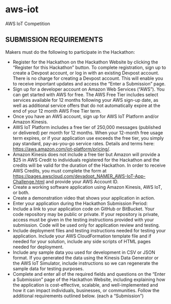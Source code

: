 # aws-iot
AWS IoT Competition

## SUBMISSION REQUIREMENTS

Makers must do the following to participate in the Hackathon: 

* Register for the Hackathon on the Hackathon Website by clicking the “Register for this Hackathon” button. To complete registration, sign up to create a Devpost account, or log in with an existing Devpost account. There is no charge for creating a Devpost account. This will enable you to receive important updates and access the “Enter a Submission” page.
* Sign up for a developer account on Amazon Web Services (“AWS”). You can get started with AWS for free. The AWS Free Tier includes select services available for 12 months following your AWS sign-up date, as well as additional service offers that do not automatically expire at the end of your 12 month AWS Free Tier term. 
* Once you have an AWS account, sign up for AWS IoT Platform and/or Amazon Kinesis.
* AWS IoT Platform includes a free tier of 250,000 messages (published or delivered) per month for 12 months. When your 12-month free usage term expires, or if your application use exceeds the free tier, you simply pay standard, pay-as-you-go service rates. Details and terms here: https://aws.amazon.com/iot-platform/pricing/.
* Amazon Kinesis does not include a free tier but Amazon will provide a $25 in AWS Credit to individuals registered for the Hackathon and the credits will be valid for the duration of the Hackathon. In order to receive AWS Credits, you must complete the form at https://pages.awscloud.com/devadopt_NAMER_AWS-IoT-App-Challenge.html and provide your AWS Account ID.  
* Create a working software application using Amazon Kinesis, AWS IoT, or both.
* Create a demonstration video that shows your application in action.
* Enter your application during the Hackathon Submission Period:
* Include a link to your application code on GitHub or BitBucket. Your code repository may be public or private. If your repository is private, access must be given in the testing instructions provided with your submission. Code will be used only for application review and testing.
* Include deployment files and testing instructions needed for testing your application. Include your AWS CloudFormation template file and if needed for your solution, include any side scripts of HTML pages needed for deployment.
* Include any sample data you used for development in CSV or JSON format. If you generated the data using the Kinesis Data Generator or the AWS IoT Simulator, include instructions so we can regenerate the sample data for testing purposes.
* Complete and enter all of the required fields and questions on the “Enter a Submission” page of the Hackathon Website, including explaining how the application is cost-effective, scalable, and well-implemented and how it can impact individuals, businesses, or communities. Follow the additional requirements outlined below.
(each a “Submission”)
